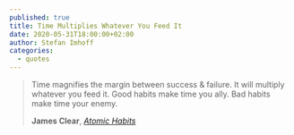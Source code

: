 ```yaml
---
published: true
title: Time Multiplies Whatever You Feed It
date: 2020-05-31T18:00:00+02:00
author: Stefan Imhoff
categories:
  - quotes
---
```


> Time magnifies the margin between success &amp; failure. It will multiply whatever you feed it. Good habits make time you ally. Bad habits make time your enemy.
>
> **James Clear**, _[Atomic Habits](http://www.amazon.de/gp/product/1847941834?ie=UTF8&tag=stefanimhoffde-21&linkCode=as2&camp=1638&creative=6742&creativeASIN=1847941834)_
